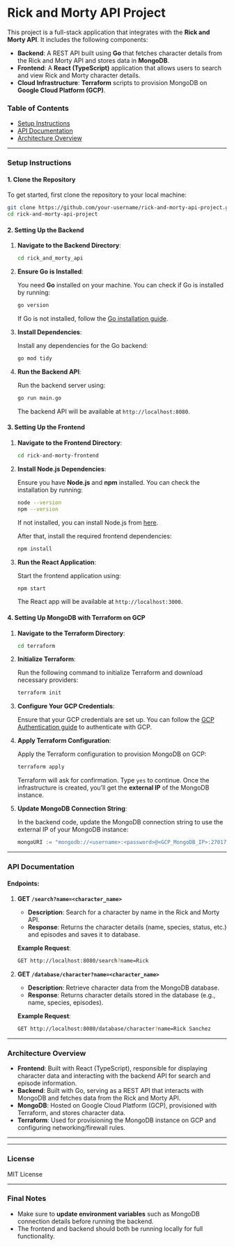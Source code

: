 
# Rick and Morty API Project

This project is a full-stack application that integrates with the **Rick and Morty API**. It includes the following components:

- **Backend**: A REST API built using **Go** that fetches character details from the Rick and Morty API and stores data in **MongoDB**.
- **Frontend**: A **React (TypeScript)** application that allows users to search and view Rick and Morty character details.
- **Cloud Infrastructure**: **Terraform** scripts to provision MongoDB on **Google Cloud Platform (GCP)**.

### Table of Contents
- [Setup Instructions](#setup-instructions)
- [API Documentation](#api-documentation)
- [Architecture Overview](#architecture-overview)

---

### Setup Instructions

#### 1. **Clone the Repository**

To get started, first clone the repository to your local machine:

```bash
git clone https://github.com/your-username/rick-and-morty-api-project.git
cd rick-and-morty-api-project
```

#### 2. **Setting Up the Backend**

1. **Navigate to the Backend Directory**:

   ```bash
   cd rick_and_morty_api
   ```

2. **Ensure Go is Installed**:

   You need **Go** installed on your machine. You can check if Go is installed by running:
   ```bash
   go version
   ```

   If Go is not installed, follow the [Go installation guide](https://golang.org/doc/install).

3. **Install Dependencies**:

   Install any dependencies for the Go backend:
   ```bash
   go mod tidy
   ```

4. **Run the Backend API**:

   Run the backend server using:
   ```bash
   go run main.go
   ```

   The backend API will be available at `http://localhost:8080`.

#### 3. **Setting Up the Frontend**

1. **Navigate to the Frontend Directory**:

   ```bash
   cd rick-and-morty-frontend
   ```

2. **Install Node.js Dependencies**:

   Ensure you have **Node.js** and **npm** installed. You can check the installation by running:
   ```bash
   node --version
   npm --version
   ```

   If not installed, you can install Node.js from [here](https://nodejs.org/).

   After that, install the required frontend dependencies:
   ```bash
   npm install
   ```

3. **Run the React Application**:

   Start the frontend application using:
   ```bash
   npm start
   ```

   The React app will be available at `http://localhost:3000`.

#### 4. **Setting Up MongoDB with Terraform on GCP**

1. **Navigate to the Terraform Directory**:

   ```bash
   cd terraform
   ```

2. **Initialize Terraform**:

   Run the following command to initialize Terraform and download necessary providers:

   ```bash
   terraform init
   ```

3. **Configure Your GCP Credentials**:

   Ensure that your GCP credentials are set up. You can follow the [GCP Authentication guide](https://cloud.google.com/docs/authentication/getting-started) to authenticate with GCP.

4. **Apply Terraform Configuration**:

   Apply the Terraform configuration to provision MongoDB on GCP:

   ```bash
   terraform apply
   ```

   Terraform will ask for confirmation. Type `yes` to continue. Once the infrastructure is created, you’ll get the **external IP** of the MongoDB instance.

5. **Update MongoDB Connection String**:

   In the backend code, update the MongoDB connection string to use the external IP of your MongoDB instance:

   ```go
   mongoURI := "mongodb://<username>:<password>@<GCP_MongoDB_IP>:27017"
   ```

---

### API Documentation

#### Endpoints:

1. **GET `/search?name=<character_name>`**
   - **Description**: Search for a character by name in the Rick and Morty API.
   - **Response**: Returns the character details (name, species, status, etc.) and episodes and saves it to database.

   **Example Request**:
   ```bash
   GET http://localhost:8080/search?name=Rick
   ```

2. **GET `/database/character?name=<character_name>`**
   - **Description**: Retrieve character data from the MongoDB database.
   - **Response**: Returns character details stored in the database (e.g., name, species, episodes).

   **Example Request**:
   ```bash
   GET http://localhost:8080/database/character?name=Rick Sanchez
   ```

---

### Architecture Overview

- **Frontend**: Built with React (TypeScript), responsible for displaying character data and interacting with the backend API for search and episode information.
- **Backend**: Built with Go, serving as a REST API that interacts with MongoDB and fetches data from the Rick and Morty API.
- **MongoDB**: Hosted on Google Cloud Platform (GCP), provisioned with Terraform, and stores character data.
- **Terraform**: Used for provisioning the MongoDB instance on GCP and configuring networking/firewall rules.

---



---

### License

MIT License

---

### Final Notes

- Make sure to **update environment variables** such as MongoDB connection details before running the backend.
- The frontend and backend should both be running locally for full functionality.
